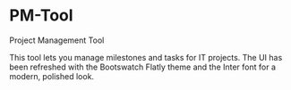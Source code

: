 # PM-Tool
Project Management Tool

This tool lets you manage milestones and tasks for IT projects. The UI has been refreshed with the Bootswatch Flatly theme and the Inter font for a modern, polished look.
